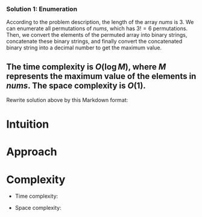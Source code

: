 ### Solution 1: Enumeration

According to the problem description, the length of the array $\textit{nums}$ is $3$. We can enumerate all permutations of $\textit{nums}$, which has $3! = 6$ permutations. Then, we convert the elements of the permuted array into binary strings, concatenate these binary strings, and finally convert the concatenated binary string into a decimal number to get the maximum value.

The time complexity is $O(\log M)$, where $M$ represents the maximum value of the elements in $\textit{nums}$. The space complexity is $O(1)$.
---
Rewrite solution above by this Markdown format:

# Intuition
<!-- Describe your first thoughts on how to solve this problem. -->

# Approach
<!-- Describe your approach to solving the problem. -->

# Complexity
- Time complexity:
<!-- Add your time complexity here, e.g. $$O(n)$$ -->

- Space complexity:
<!-- Add your space complexity here, e.g. $$O(n)$$ -->
